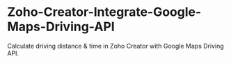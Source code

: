 # Zoho-Creator-Integrate-Google-Maps-Driving-API
Calculate driving distance &amp; time in Zoho Creator with Google Maps Driving API.
